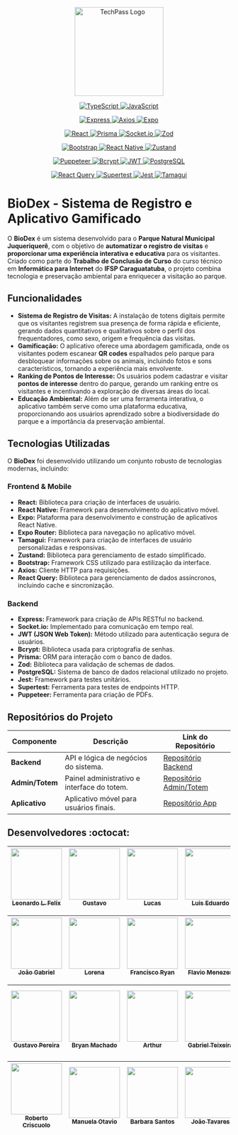 <p align="center">
  <img width="200" src="https://private-user-images.githubusercontent.com/128484070/341966294-ba3f81be-69d5-4427-8cd4-0b2ca6bdefb9.png?jwt=eyJhbGciOiJIUzI1NiIsInR5cCI6IkpXVCJ9.eyJpc3MiOiJnaXRodWIuY29tIiwiYXVkIjoicmF3LmdpdGh1YnVzZXJjb250ZW50LmNvbSIsImtleSI6ImtleTUiLCJleHAiOjE3MzMxODQ0NzksIm5iZiI6MTczMzE4NDE3OSwicGF0aCI6Ii8xMjg0ODQwNzAvMzQxOTY2Mjk0LWJhM2Y4MWJlLTY5ZDUtNDQyNy04Y2Q0LTBiMmNhNmJkZWZiOS5wbmc_WC1BbXotQWxnb3JpdGhtPUFXUzQtSE1BQy1TSEEyNTYmWC1BbXotQ3JlZGVudGlhbD1BS0lBVkNPRFlMU0E1M1BRSzRaQSUyRjIwMjQxMjAzJTJGdXMtZWFzdC0xJTJGczMlMkZhd3M0X3JlcXVlc3QmWC1BbXotRGF0ZT0yMDI0MTIwM1QwMDAyNTlaJlgtQW16LUV4cGlyZXM9MzAwJlgtQW16LVNpZ25hdHVyZT02YmEzYjhhM2Y0NDU2Yjg3MWE0MGE1MWFjNGQyN2U4ZTZjNGQ0YzgzNGMwMzViNDBjNDU2Mzk0OWVmYmQ0M2Y2JlgtQW16LVNpZ25lZEhlYWRlcnM9aG9zdCJ9.nqx3NyROp_Cd1FXizzHHwWVVT1CgR_vFVwTbpUfJxT4" alt="TechPass Logo"/>
</p>

<p align="center">
  <a href="https://www.typescriptlang.org/" target="_blank">
    <img src="https://img.shields.io/badge/TypeScript-Language-3178C6?style=for-the-badge&logo=typescript" alt="TypeScript"/>
  </a>
   <a href="https://developer.mozilla.org/en-US/docs/Web/JavaScript" target="_blank">
    <img src="https://img.shields.io/badge/JavaScript-Language-F7DF1E?style=for-the-badge&logo=javascript" alt="JavaScript"/>
  </a>
</p>

<p align="center">
    <a href="https://expressjs.com/" target="_blank">
    <img src="https://img.shields.io/badge/Express-Web%20Framework-000000?style=for-the-badge&logo=express" alt="Express"/>
  </a>

   <a href="https://axios-http.com/" target="_blank">
    <img src="https://img.shields.io/badge/Axios-HTTP%20Client-5A29E4?style=for-the-badge&logo=axios" alt="Axios"/>
  </a>
    <a href="https://expo.dev/" target="_blank">
    <img src="https://img.shields.io/badge/Expo-Platform-000020?style=for-the-badge&logo=expo" alt="Expo"/>
  </a>
</p>

<p align="center">

 <a href="https://reactjs.org/" target="_blank">
    <img src="https://img.shields.io/badge/React-Library-61DAFB?style=for-the-badge&logo=react" alt="React"/>
  </a>

  <a href="https://www.prisma.io/" target="_blank">
    <img src="https://img.shields.io/badge/Prisma-ORM-2D3748?style=for-the-badge&logo=prisma" alt="Prisma"/>
  </a>
  <a href="https://socket.io/" target="_blank">
    <img src="https://img.shields.io/badge/Socket.io-Realtime-000000?style=for-the-badge&logo=socketdotio" alt="Socket.io"/>
  </a>
 <a href="https://github.com/colinhacks/zod" target="_blank">
    <img src="https://img.shields.io/badge/Zod-Schema%20Validation-2C8C99?style=for-the-badge&logo=zod" alt="Zod"/>
  </a>
</p>

<p align="center">
<a href="https://getbootstrap.com/" target="_blank">
    <img src="https://img.shields.io/badge/Bootstrap-CSS%20Framework-7952B3?style=for-the-badge&logo=bootstrap" alt="Bootstrap"/>
  </a>
  <a href="https://reactnative.dev/" target="_blank">
    <img src="https://img.shields.io/badge/React%20Native-Mobile%20Framework-61DAFB?style=for-the-badge&logo=react" alt="React Native"/>
  </a>

  <a href="https://github.com/pmndrs/zustand" target="_blank">
    <img src="https://img.shields.io/badge/Zustand-State%20Management-7A4B9B?style=for-the-badge&logo=zustand" alt="Zustand"/>
  </a>

</p>

<p align="center">
  <a href="https://pptr.dev/" target="_blank">
    <img src="https://img.shields.io/badge/Puppeteer-Web%20Scraping-005C6B?style=for-the-badge&logo=puppeteer" alt="Puppeteer"/>
  </a>
  <a href="https://www.npmjs.com/package/bcrypt" target="_blank">
    <img src="https://img.shields.io/badge/Bcrypt-Security-00C7B7?style=for-the-badge&logo=lock" alt="Bcrypt"/>
  </a>
  <a href="https://jwt.io/" target="_blank">
    <img src="https://img.shields.io/badge/JWT-Authentication-000000?style=for-the-badge&logo=jsonwebtokens" alt="JWT"/>
  </a>
  <a href="https://www.postgresql.org/" target="_blank">
    <img src="https://img.shields.io/badge/PostgreSQL-Database-4169E1?style=for-the-badge&logo=postgresql" alt="PostgreSQL"/>
  </a>
</p>

<p align="center">
  <a href="https://react-query.tanstack.com/" target="_blank">
    <img src="https://img.shields.io/badge/React%20Query-Data%20Fetching-FF4154?style=for-the-badge&logo=reactquery" alt="React Query"/>
  </a>
  
  <a href="https://supertestjs.org/" target="_blank">
    <img src="https://img.shields.io/badge/Supertest-HTTP%20Assertions-00D4B7?style=for-the-badge&logo=supertest" alt="Supertest"/>
  </a>
  <a href="https://jestjs.io/" target="_blank">
    <img src="https://img.shields.io/badge/Jest-Testing-00C7B7?style=for-the-badge&logo=jest" alt="Jest"/>
  </a>
   <a href="https://tamagui.dev/" target="_blank">
    <img src="https://img.shields.io/badge/Tamagui-UI%20Framework-000000?style=for-the-badge&logo=tamagui" alt="Tamagui"/>
  </a>
</p>

# BioDex - Sistema de Registro e Aplicativo Gamificado

O **BioDex** é um sistema desenvolvido para o **Parque Natural Municipal Juqueriquerê**, com o objetivo de **automatizar o registro de visitas** e **proporcionar uma experiência interativa e educativa** para os visitantes. Criado como parte do **Trabalho de Conclusão de Curso** do curso técnico em **Informática para Internet** do **IFSP Caraguatatuba**, o projeto combina tecnologia e preservação ambiental para enriquecer a visitação ao parque.

## Funcionalidades

- **Sistema de Registro de Visitas:** A instalação de totens digitais permite que os visitantes registrem sua presença de forma rápida e eficiente, gerando dados quantitativos e qualitativos sobre o perfil dos frequentadores, como sexo, origem e frequência das visitas.
- **Gamificação:** O aplicativo oferece uma abordagem gamificada, onde os visitantes podem escanear **QR codes** espalhados pelo parque para desbloquear informações sobre os animais, incluindo fotos e sons característicos, tornando a experiência mais envolvente.
- **Ranking de Pontos de Interesse:** Os usuários podem cadastrar e visitar **pontos de interesse** dentro do parque, gerando um ranking entre os visitantes e incentivando a exploração de diversas áreas do local.
- **Educação Ambiental:** Além de ser uma ferramenta interativa, o aplicativo também serve como uma plataforma educativa, proporcionando aos usuários aprendizado sobre a biodiversidade do parque e a importância da preservação ambiental.

## Tecnologias Utilizadas

O **BioDex** foi desenvolvido utilizando um conjunto robusto de tecnologias modernas, incluindo:

### **Frontend & Mobile**

- **React:** Biblioteca para criação de interfaces de usuário.
- **React Native:** Framework para desenvolvimento do aplicativo móvel.
- **Expo:** Plataforma para desenvolvimento e construção de aplicativos React Native.
- **Expo Router:** Biblioteca para navegação no aplicativo móvel.
- **Tamagui:** Framework para criação de interfaces de usuário personalizadas e responsivas.
- **Zustand:** Biblioteca para gerenciamento de estado simplificado.
- **Bootstrap:** Framework CSS utilizado para estilização da interface.
- **Axios:** Cliente HTTP para requisições.
- **React Query:** Biblioteca para gerenciamento de dados assíncronos, incluindo cache e sincronização.

### **Backend**

- **Express:** Framework para criação de APIs RESTful no backend.
- **Socket\.io:** Implementado para comunicação em tempo real.
- **JWT (JSON Web Token):** Método utilizado para autenticação segura de usuários.
- **Bcrypt:** Biblioteca usada para criptografia de senhas.
- **Prisma:** ORM para interação com o banco de dados.
- **Zod:** Biblioteca para validação de schemas de dados.
- **PostgreSQL:** Sistema de banco de dados relacional utilizado no projeto.
- **Jest:** Framework para testes unitários.
- **Supertest:** Ferramenta para testes de endpoints HTTP.
- **Puppeteer:** Ferramenta para criação de PDFs.

## Repositórios do Projeto

| Componente     | Descrição                                      | Link do Repositório                                 |
|-----------------|----------------------------------------------|----------------------------------------------------|
| **Backend**    | API e lógica de negócios do sistema.          | [Repositório Backend](https://github.com/6aleatorio6/pj3-backend) |
| **Admin/Totem**| Painel administrativo e interface do totem.   | [Repositório Admin/Totem](https://github.com/lorislolo/pi-3sem) |
| **Aplicativo** | Aplicativo móvel para usuários finais.        | [Repositório App](https://github.com/Programadorwolrd/pj3-Aplicativo-Municipal) |

## Desenvolvedores :octocat:

| [<img src="https://avatars.githubusercontent.com/u/132392161?v=4" width=115><br><sub>Leonardo L. Felix</sub>](https://github.com/6aleatorio6) | [<img src="https://avatars.githubusercontent.com/u/133153521?v=4" width=115><br><sub>Gustavo</sub>](https://github.com/Guxtavo9) | [<img src="https://avatars.githubusercontent.com/u/136916226?v=4" width=115><br><sub>Lucas</sub>](https://github.com/lucas2007c) | [<img src="https://avatars.githubusercontent.com/u/133153563?v=4" width=115><br><sub>Luis Eduardo</sub>](https://github.com/Luis-eduardo-sl) | [<img src="https://avatars.githubusercontent.com/u/128484070?v=4" width=115><br><sub>Philype Jorge</sub>](https://github.com/Programadorwolrd) |
|:-----------------------------------------------------------------------------------------------------------------------------------------:|:----------------------------------------------------------------------------------------------------------------------------:|:-----------------------------------------------------------------------------------------------------------:|:------------------------------------------------------------------------------------------------------------:|:-----------------------------------------------------------------------------------------------------------------------------:|

| [<img src="https://avatars.githubusercontent.com/u/133153956?v=4" width=115><br><sub>João Gabriel</sub>](https://github.com/JGabrielBesera#jo%C3%A3o-gabriel-de-faria-beserra) | [<img src="https://avatars.githubusercontent.com/u/133153441?v=4" width=115><br><sub>Lorena</sub>](https://github.com/lorislolo) | [<img src="https://avatars.githubusercontent.com/u/133154067?v=4" width=115><br><sub>Francisco Ryan</sub>](https://github.com/ryanolv44) | [<img src="https://avatars.githubusercontent.com/u/141774746?s=400&u=5f5019b00fefc620b3a981cb1aca7219a35fd0e7&v=4" width=115><br><sub>Flavio Menezes</sub>](https://www.linkedin.com/in/fl%C3%A1vio-menezes-4b92231b2/) | [<img src="https://avatars.githubusercontent.com/u/133154457?v=4" width=115><br><sub>Matheus</sub>](https://github.com/MatheusMadin) |
|:-----------------------------------------------------------------------------------------------------------------------------------------:|:----------------------------------------------------------------------------------------------------------------------------:|:-----------------------------------------------------------------------------------------------------------:|:-------------------------------------------------------------------------------------------------------------------------------------------------:|:--------------------------------------------------------------------------------------------------------------------------------------:|

| [<img src="https://avatars.githubusercontent.com/u/133153521?v=4" width=115><br><sub>Gustavo Pereira</sub>](https://github.com/Guxtavo9) | [<img src="https://avatars.githubusercontent.com/u/133154012?v=4" width=115><br><sub>Bryan Machado</sub>](https://github.com/Bryan-Machado) | [<img src="https://avatars.githubusercontent.com/u/159071386?v=4" width=115><br><sub>Arthur</sub>](https://github.com/ARTHURcantu) | [<img src="https://avatars.githubusercontent.com/u/133154082?v=4" width=115><br><sub>Gabriel Teixeira</sub>](https://github.com/Gabriel-Te) | [<img src="https://avatars.githubusercontent.com/u/133153603?v=4" width=115><br><sub>Clemerson Santos</sub>](https://github.com/ClemersonIFSP) |
|:--------------------------------------------------------------------------------------------------------------------------------------:|:-----------------------------------------------------------------------------------------------------------------------------:|:-----------------------------------------------------------------------------------------------------------:|:----------------------------------------------------------------------------------------------------------------------------:|:------------------------------------------------------------------------------------------------------------:|

| [<img src="https://avatars.githubusercontent.com/u/127694300?v=4" width=115><br><sub>Roberto Criscuolo</sub>](https://github.com/roberto-criscuolo) | [<img src="https://avatars.githubusercontent.com/u/141782711?v=4" width=115><br><sub>Manuela Otavio</sub>](https://github.com/manuelazotavio) | [<img src="https://avatars.githubusercontent.com/u/143025062?v=4" width=115><br><sub>Barbara Santos</sub>](https://github.com/Barbarasantoos) | [<img src="https://avatars.githubusercontent.com/u/117996562?v=4" width=115><br><sub>João Tavares</sub>](https://github.com/joaotavaresmatos) |
|:-------------------------------------------------------------------------------------------------------------------------------------------------:|:-----------------------------------------------------------------------------------------------------------------------------:|:------------------------------------------------------------------------------------------------------------:|:-----------------------------------------------------------------------------------------------------------------------------------------:|
